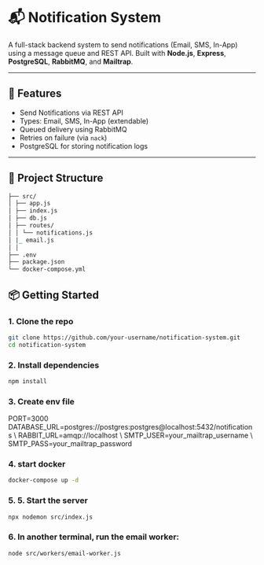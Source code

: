 # 📬 Notification System

A full-stack backend system to send notifications (Email, SMS, In-App) using a message queue and REST API. Built with **Node.js**, **Express**, **PostgreSQL**, **RabbitMQ**, and **Mailtrap**.

---

## 🚀 Features

- Send Notifications via REST API
- Types: Email, SMS, In-App (extendable)
- Queued delivery using RabbitMQ
- Retries on failure (via `nack`)
- PostgreSQL for storing notification logs

---

## 📁 Project Structure

```bash
├── src/
│ ├── app.js
│ ├── index.js
│ ├── db.js
│ ├── routes/
│ │ └── notifications.js
│ |_ email.js
│ │
├── .env
├── package.json
└── docker-compose.yml
```


## 📦 Getting Started

### 1. Clone the repo

```bash
git clone https://github.com/your-username/notification-system.git
cd notification-system
```

### 2. Install dependencies

```bash
npm install
```

### 3. Create env file 

PORT=3000
DATABASE_URL=postgres://postgres:postgres@localhost:5432/notifications \\
RABBIT_URL=amqp://localhost \\
SMTP_USER=your_mailtrap_username \\
SMTP_PASS=your_mailtrap_password


### 4. start docker

```bash
docker-compose up -d
```


### 5. 5. Start the server
```bash
npx nodemon src/index.js
```

### 6. In another terminal, run the email worker:

```bash
node src/workers/email-worker.js
```
